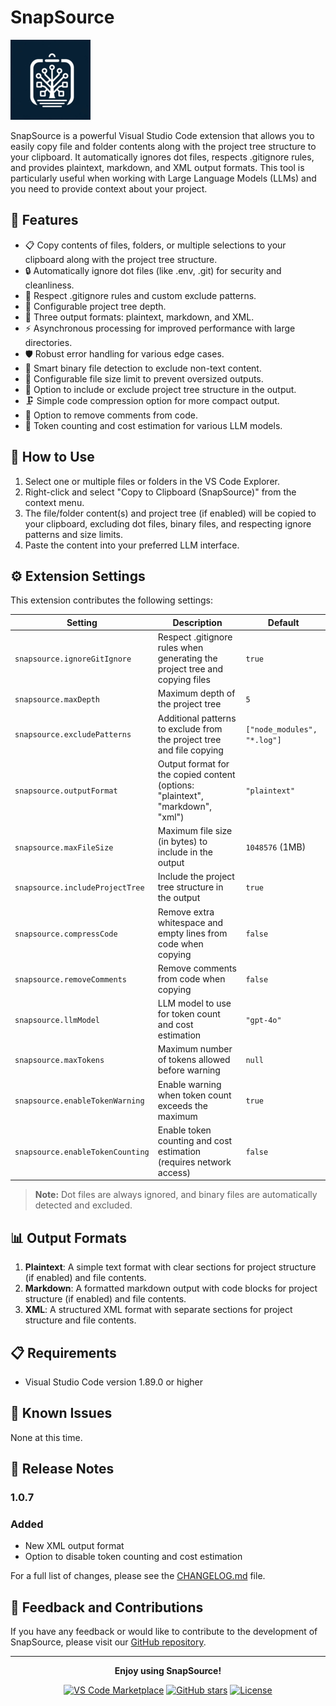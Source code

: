 # SnapSource

![SnapSource Logo](images/icon.png)

SnapSource is a powerful Visual Studio Code extension that allows you to easily copy file and folder contents along with the project tree structure to your clipboard. It automatically ignores dot files, respects .gitignore rules, and provides plaintext, markdown, and XML output formats. This tool is particularly useful when working with Large Language Models (LLMs) and you need to provide context about your project.

## 🚀 Features

- 📋 Copy contents of files, folders, or multiple selections to your clipboard along with the project tree structure.
- 🔒 Automatically ignore dot files (like .env, .git) for security and cleanliness.
- 🚫 Respect .gitignore rules and custom exclude patterns.
- 🌳 Configurable project tree depth.
- 📄 Three output formats: plaintext, markdown, and XML.
- ⚡ Asynchronous processing for improved performance with large directories.
- 🛡️ Robust error handling for various edge cases.
- 🧠 Smart binary file detection to exclude non-text content.
- 📏 Configurable file size limit to prevent oversized outputs.
- 🔧 Option to include or exclude project tree structure in the output.
- 🗜️ Simple code compression option for more compact output.
- 🧹 Option to remove comments from code.
- 🔢 Token counting and cost estimation for various LLM models.

## 🔧 How to Use

1. Select one or multiple files or folders in the VS Code Explorer.
2. Right-click and select "Copy to Clipboard (SnapSource)" from the context menu.
3. The file/folder content(s) and project tree (if enabled) will be copied to your clipboard, excluding dot files, binary files, and respecting ignore patterns and size limits.
4. Paste the content into your preferred LLM interface.

## ⚙️ Extension Settings

This extension contributes the following settings:

| Setting | Description | Default |
|---------|-------------|---------|
| `snapsource.ignoreGitIgnore` | Respect .gitignore rules when generating the project tree and copying files | `true` |
| `snapsource.maxDepth` | Maximum depth of the project tree | `5` |
| `snapsource.excludePatterns` | Additional patterns to exclude from the project tree and file copying | `["node_modules", "*.log"]` |
| `snapsource.outputFormat` | Output format for the copied content (options: "plaintext", "markdown", "xml") | `"plaintext"` |
| `snapsource.maxFileSize` | Maximum file size (in bytes) to include in the output | `1048576` (1MB) |
| `snapsource.includeProjectTree` | Include the project tree structure in the output | `true` |
| `snapsource.compressCode` | Remove extra whitespace and empty lines from code when copying | `false` |
| `snapsource.removeComments` | Remove comments from code when copying | `false` |
| `snapsource.llmModel` | LLM model to use for token count and cost estimation | `"gpt-4o"` |
| `snapsource.maxTokens` | Maximum number of tokens allowed before warning | `null` |
| `snapsource.enableTokenWarning` | Enable warning when token count exceeds the maximum | `true` |
| `snapsource.enableTokenCounting` | Enable token counting and cost estimation (requires network access) | `false` |

> **Note:** Dot files are always ignored, and binary files are automatically detected and excluded.

## 📊 Output Formats

1. **Plaintext**: A simple text format with clear sections for project structure (if enabled) and file contents.
2. **Markdown**: A formatted markdown output with code blocks for project structure (if enabled) and file contents.
3. **XML**: A structured XML format with separate sections for project structure and file contents.

## 📋 Requirements

- Visual Studio Code version 1.89.0 or higher

## 🐛 Known Issues

None at this time.

## 📝 Release Notes

### 1.0.7

### Added
- New XML output format
- Option to disable token counting and cost estimation

For a full list of changes, please see the [CHANGELOG.md](CHANGELOG.md) file.

## 💬 Feedback and Contributions

If you have any feedback or would like to contribute to the development of SnapSource, please visit our [GitHub repository](https://github.com/LeonKohli/snapsource).

---

<div align="center">

**Enjoy using SnapSource!**

[![VS Code Marketplace](https://img.shields.io/visual-studio-marketplace/v/LeonKohli.snapsource.svg?style=for-the-badge&label=VS%20Code%20Marketplace&logo=visual-studio-code)](https://marketplace.visualstudio.com/items?itemName=LeonKohli.snapsource)
[![GitHub stars](https://img.shields.io/github/stars/LeonKohli/snapsource.svg?style=for-the-badge&logo=github)](https://github.com/yourusername/snapsource/stargazers)
[![License](https://img.shields.io/github/license/LeonKohli/snapsource.svg?style=for-the-badge)](https://github.com/yourusername/snapsource/blob/main/LICENSE)

</div>